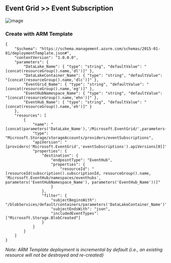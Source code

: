 ## Event Grid >> Event Subscription

![image](https://user-images.githubusercontent.com/44923999/185961643-9ef32726-fc68-42b7-8c98-bc8cdef9207d.png)

### Create with ARM Template

```
{
    "$schema": "https://schema.management.azure.com/schemas/2015-01-01/deploymentTemplate.json#",
    "contentVersion": "1.0.0.0",
    "parameters": {
        "DataLake_Name": { "type": "string", "defaultValue": "[concat(resourceGroup().name,'dl')]" },
        "DataLakeContainer_Name": { "type": "string", "defaultValue": "[concat(resourceGroup().name,'dlc')]" },
        "EventGrid_Name": { "type": "string", "defaultValue": "[concat(resourceGroup().name,'eg')]" },
        "EventHubNamespace_Name": { "type": "string", "defaultValue": "[concat(resourceGroup().name,'ehn')]" },
        "EventHub_Name": { "type": "string", "defaultValue": "[concat(resourceGroup().name,'eh')]" }
    },
    "resources": [
        {
            "name": "[concat(parameters('DataLake_Name'),'/Microsoft.EventGrid/',parameters('EventGrid_Name'))]",
            "type": "Microsoft.Storage/storageAccounts/providers/eventSubscriptions",
            "apiVersion": "[providers('Microsoft.EventGrid','eventSubscriptions').apiVersions[0]]",
            "properties": {
                "destination": {
                    "endpointType": "EventHub",
                    "properties": {
                        "resourceId": "[resourceId(subscription().subscriptionId, resourceGroup().name, 'Microsoft.EventHub/namespaces/eventhubs', parameters('EventHubNamespace_Name'), parameters('EventHub_Name'))]"
                    }
                },
                "filter": {
                    "subjectBeginsWith": "/blobServices/default/containers/parameters('DataLakeContainer_Name')",
                    "subjectEndsWith": "json",
                    "includedEventTypes": ["Microsoft.Storage.BlobCreated"]
                }
            }
        }
    ]
}
```
_Note: ARM Template deployment is incremental by default {i.e., an existing resource will not be destroyed and re-created}_
